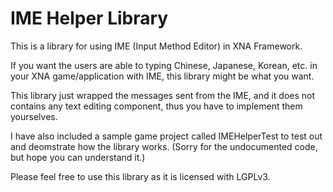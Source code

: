 IME Helper Library
=========

This is a library for using IME (Input Method Editor) in XNA Framework.

If you want the users are able to typing Chinese, Japanese, Korean, etc. in your XNA game/application with IME, this library might be what you want.

This library just wrapped the messages sent from the IME, and it does not contains any text editing component, thus you have to implement them yourselves.

I have also included a sample game project called IMEHelperTest to test out and deomstrate how the library works. (Sorry for the undocumented code, but hope you can understand it.)

Please feel free to use this library as it is licensed with LGPLv3.

